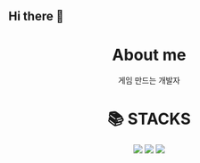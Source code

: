 ## Hi there 👋

<!--
**JJH090501/JJH090501** is a ✨ _special_ ✨ repository because its `README.md` (this file) appears on your GitHub profile.

Here are some ideas to get you started:

- 🔭 I’m currently working on ...
- 🌱 I’m currently learning ...
- 👯 I’m looking to collaborate on ...
- 🤔 I’m looking for help with ...
- 💬 Ask me about ...
- 📫 How to reach me: ...
- 😄 Pronouns: ...
- ⚡ Fun fact: ...
-->
<div align=center><h1>About me</h1>
  <p>게임 만드는 개발자</p>
<div align=center><h1>📚 STACKS</h1></div>
<img src="https://img.shields.io/badge/Lua-2C2D72?style=flat-square&logo=Lua&logoColor=white"/> <img src="https://img.shields.io/badge/Unity-000000?style=flat-square&logo=Unity&logoColor=white"/>
<img src="https://img.shields.io/badge/python-3776AB?style=for-the-badge&logo=python&logoColor=white">
